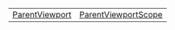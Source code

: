 |                                                                                                            |                                                                                                                      |
| ---------------------------------------------------------------------------------------------------------- | -------------------------------------------------------------------------------------------------------------------- |
| [ParentViewport](https://hamedfathi.gitbook.io/aurelia-2-doc-api/router/resources/variable/parentviewport) | [ParentViewportScope](https://hamedfathi.gitbook.io/aurelia-2-doc-api/router/resources/variable/parentviewportscope) |
